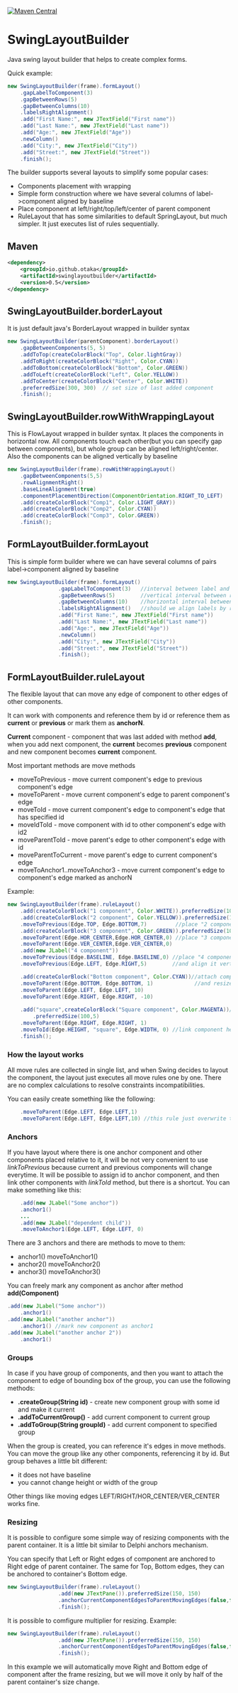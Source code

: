 [![Maven Central](https://maven-badges.herokuapp.com/maven-central/io.github.otaka/swinglayoutbuilder/badge.svg)](https://maven-badges.herokuapp.com/maven-central/io.github.otaka/swinglayoutbuilder)
# SwingLayoutBuilder
Java swing layout builder that helps to create complex forms.

Quick example:
```java
new SwingLayoutBuilder(frame).formLayout()
    .gapLabelToComponent(3)
    .gapBetweenRows(5)
    .gapBetweenColumns(10)
    .labelsRightAlignment()
    .add("First Name:", new JTextField("First name"))
    .add("Last Name:", new JTextField("Last name"))
    .add("Age:", new JTextField("Age"))
    .newColumn()
    .add("City:", new JTextField("City"))
    .add("Street:", new JTextField("Street"))
    .finish();
```

The builder supports several layouts to simplify some popular cases:
* Components placement with wrapping
* Simple form construction where we have several columns of label->component aligned by baseline
* Place component at left/right/top/left/center of parent component
* RuleLayout that has some similarities to default SpringLayout, but much simpler. It just executes list of rules sequentially.

## Maven
```xml
<dependency>
    <groupId>io.github.otaka</groupId>
    <artifactId>swinglayoutbuilder</artifactId>
    <version>0.5</version>
</dependency>
```



## SwingLayoutBuilder.borderLayout
It is just default java's BorderLayout wrapped in builder syntax
```java
new SwingLayoutBuilder(parentComponent).borderLayout()
    .gapBetweenComponents(5, 5)
    .addToTop(createColorBlock("Top", Color.lightGray))
    .addToRight(createColorBlock("Right", Color.CYAN))
    .addToBottom(createColorBlock("Bottom", Color.GREEN))
    .addToLeft(createColorBlock("Left", Color.YELLOW))
    .addToCenter(createColorBlock("Center", Color.WHITE))
    .preferredSize(300, 300)  // set size of last added component
    .finish();
```

## SwingLayoutBuilder.rowWithWrappingLayout
This is FlowLayout wrapped in builder syntax. It places the components in horizontal row.
All components touch each other(but you can specify gap between components), but whole group can be aligned left/right/center.
Also the components can be aligned vertically by baseline
```java
new SwingLayoutBuilder(frame).rowWithWrappingLayout()
    .gapBetweenComponents(5,5)
    .rowAlignmentRight()
    .baseLineAlignment(true)
    .componentPlacementDirection(ComponentOrientation.RIGHT_TO_LEFT)
    .add(createColorBlock("Comp1", Color.LIGHT_GRAY))
    .add(createColorBlock("Comp2", Color.CYAN))
    .add(createColorBlock("Comp3", Color.GREEN))
    .finish();
```

## FormLayoutBuilder.formLayout
This is simple form builder where we can have several columns of pairs label->component aligned by baseline
```java
new SwingLayoutBuilder(frame).formLayout()
                .gapLabelToComponent(3)   //interval between label and it's component
                .gapBetweenRows(5)        //vertical interval between rows
                .gapBetweenColumns(10)    //horizontal interval between two columns
                .labelsRightAlignment()   //should we align labels by right or left side
                .add("First Name:", new JTextField("First name"))
                .add("Last Name:", new JTextField("Last name"))
                .add("Age:", new JTextField("Age"))
                .newColumn()
                .add("City:", new JTextField("City"))
                .add("Street:", new JTextField("Street"))
                .finish();
```

## FormLayoutBuilder.ruleLayout
The flexible layout that can move any edge of component to other edges of other components.

It can work with components and reference them by id or reference them as **current** or **previous** or mark them as **anchorN**.

**Current** component - component that was last added with method **add**, when you add next component,
the **current** becomes **previous** component and new component becomes **current** component.

Most important methods are move methods
* moveToPrevious - move current component's edge to previous component's edge
* moveToParent - move current component's edge to parent component's edge
* moveToId - move current component's edge to component's edge that has specified id
* moveIdToId - move component with id to other component's edge with id2
* moveParentToId - move parent's edge to other component's edge with id
* moveParentToCurrent - move parent's edge to current component's edge
* moveToAnchor1..moveToAnchor3 - move current component's edge to component's edge marked as anchorN



Example:
```java
new SwingLayoutBuilder(frame).ruleLayout()
    .add(createColorBlock("1 component", Color.WHITE)).preferredSize(100,100)
    .add(createColorBlock("2 component", Color.YELLOW)).preferredSize(100,100)
    .moveToPrevious(Edge.TOP, Edge.BOTTOM,7)         //place "2 component" below "1 component" with vertical gap 7 pixels
    .add(createColorBlock("3 component", Color.GREEN)).preferredSize(100,100)
    .moveToParent(Edge.HOR_CENTER,Edge.HOR_CENTER,0) //place "3 component" at center of parent
    .moveToParent(Edge.VER_CENTER,Edge.VER_CENTER,0)
    .add(new JLabel("4 component"))
    .moveToPrevious(Edge.BASELINE, Edge.BASELINE,0) //place "4 component" at right of "3 component" without gap
    .moveToPrevious(Edge.LEFT, Edge.RIGHT,5)        //and align it vertically by "3 component" baseline

    .add(createColorBlock("Bottom component", Color.CYAN))//attach component to bottom of parent
    .moveToParent(Edge.BOTTOM, Edge.BOTTOM, 1)             //and resize it with form resizing
    .moveToParent(Edge.LEFT, Edge.LEFT, 10)
    .moveToParent(Edge.RIGHT, Edge.RIGHT, -10)
        
    .add("square",createColorBlock("Square component", Color.MAGENTA))//add id to component, to allow reference it in next "link"
        .preferredSize(100,5)
    .moveToParent(Edge.RIGHT, Edge.RIGHT, 1)
    .moveToId(Edge.HEIGHT, "square", Edge.WIDTH, 0) //link component height to its own width, making itself square
    .finish();
```
### How the layout works
All move rules are collected in single list, and when Swing decides to layout the component, the layout just executes all move rules one by one. 
There are no complex calculations to resolve constraints incompatibilities. 

You can easily create something like the following:
```java
    .moveToParent(Edge.LEFT, Edge.LEFT,1)
    .moveToParent(Edge.LEFT, Edge.LEFT,10) //this rule just overwrite the previous rule
```
### Anchors
If you have layout where there is one anchor component and other components placed relative to it,
it will be not very convenient to use *linkToPrevious* because current and previous components will change everytime.
It will be possible to assign id to anchor component, and then link other components with *linkToId* method, but there is a shortcut.
You can make something like this: 
```java
    .add(new JLabel("Some anchor"))
    .anchor1()
    ...
    .add(new JLabel("dependent child"))
    .moveToAnchor1(Edge.LEFT, Edge.LEFT, 0)
```
There are 3 anchors and there are methods to move to them:
* anchor1() moveToAnchor1()
* anchor2() moveToAnchor2()
* anchor3() moveToAnchor3()

You can freely mark any component as anchor after method **add(Component)**
```java
.add(new JLabel("Some anchor"))
    .anchor1()
.add(new JLabel("another anchor"))
    .anchor1() //mark new component as anchor1
.add(new JLabel("another anchor 2"))
    .anchor1()
```

### Groups
In case if you have group of components, and then you want to attach the component to edge of bounding box of the group, you can use the following methods:

* **.createGroup(String id)** - create new component group with some id and make it current 
* **.addToCurrentGroup()** - add current component to current group
* **.addToGroup(String groupId)** - add current component to specified group

When the group is created, you can reference it's edges in move methods.
You can move the group like any other components, referencing it by id. But group behaves a little bit different:
* it does not have baseline
* you cannot change height or width of the group

Other things like moving edges LEFT/RIGHT/HOR_CENTER/VER_CENTER works fine.

### Resizing
It is possible to configure some simple way of resizing components with the parent container. It is a little bit similar to Delphi anchors mechanism.

You can specify that Left or Right edges of component are anchored to Right edge of parent container. The same for Top, Bottom edges, they can be anchored to container's Bottom edge.

```java
new SwingLayoutBuilder(frame).ruleLayout()
                .add(new JTextPane()).preferredSize(150, 150)
                .anchorCurrentComponentEdgesToParentMovingEdges(false,false,true,true)//we want to resize Right and Bottom edges
                .finish();
```

It is possible to comfigure multiplier for resizing. 
Example:
```java
new SwingLayoutBuilder(frame).ruleLayout()
                .add(new JTextPane()).preferredSize(150, 150)
                .anchorCurrentComponentEdgesToParentMovingEdges(false,false,true,true,0,0,0.5f,0.5f)
                .finish();
```
In this example we will automatically move Right and Bottom edge of component after the frame resizing, but we will move it only by half of the parent container's size change.